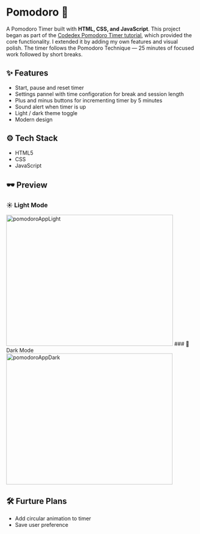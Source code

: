 # Pomodoro 🍅

A Pomodoro Timer built with **HTML, CSS, and JavaScript**. This project began as part of the [Codedex Pomodoro Timer tutorial](https://www.codedex.io/projects/build-a-pomodoro-app-with-html-css-js), which provided the core functionality. I extended it by adding my own features and visual polish. The timer follows the Pomodoro Technique — 25 minutes of focused work followed by short breaks.

## ✨ Features

- Start, pause and reset timer
- Settings pannel with time configoration for break and session length
- Plus and minus buttons for incrementing timer by 5 minutes
- Sound alert when timer is up
- Light / dark theme toggle
- Modern design

## ⚙ Tech Stack

- HTML5
- CSS
- JavaScript

## 🕶 Preview
### ☀️ Light Mode
<img width="445" height="350" alt="pomodoroAppLight" src="https://github.com/user-attachments/assets/3ce9a41d-720c-4291-8a2a-6684047638df" />
### 🌙 Dark Mode
<img width="444" height="350" alt="pomodoroAppDark" src="https://github.com/user-attachments/assets/b10be83f-4dbc-441f-a06e-d700e86dccaa" />

## 🛠 Furture Plans

- Add circular animation to timer
- Save user preference
